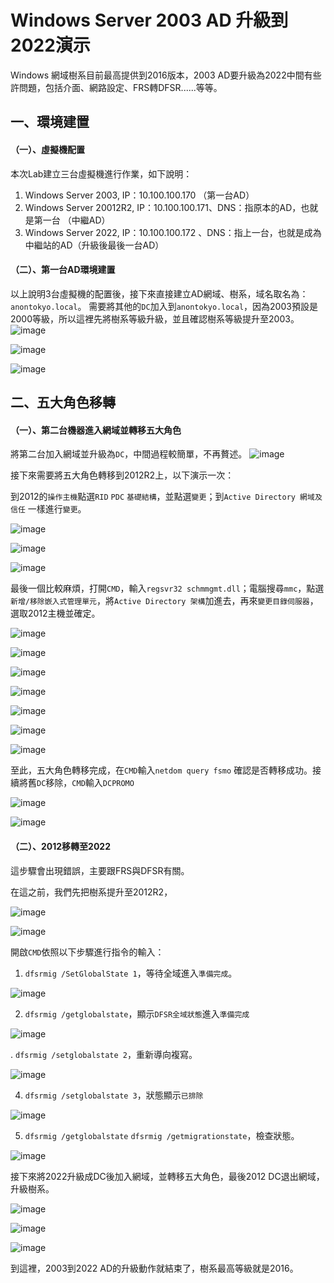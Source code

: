 # Windows Server 2003 AD 升級到 2022演示

Windows 網域樹系目前最高提供到2016版本，2003 AD要升級為2022中間有些許問題，包括介面、網路設定、FRS轉DFSR......等等。

## 一、環境建置

#### （一）、虛擬機配置

本次Lab建立三台虛擬機進行作業，如下說明：
1. Windows Server 2003, IP：10.100.100.170 （第一台AD）
2. Windows Server 20012R2, IP：10.100.100.171、DNS：指原本的AD，也就是第一台 （中繼AD）
3. Windows Server 2022, IP：10.100.100.172 、DNS：指上一台，也就是成為中繼站的AD（升級後最後一台AD）


#### （二）、第一台AD環境建置

以上說明3台虛擬機的配置後，接下來直接建立AD網域、樹系，域名取名為：`anontokyo.local`。
需要將其他的`DC`加入到`anontokyo.local`，因為2003預設是2000等級，所以這裡先將樹系等級升級，並且確認樹系等級提升至2003。
![image](https://github.com/Janalexei9/WINSRV_2003_AD_update_to_2022/assets/155059505/6e710d79-bd8f-4409-b265-e7b890085ddb)

![image](https://github.com/Janalexei9/WINSRV_2003_AD_update_to_2022/assets/155059505/70e39122-48ab-4035-9865-ec21df844088)

![image](https://github.com/Janalexei9/WINSRV_2003_AD_update_to_2022/assets/155059505/dc16b931-50f6-493b-a22e-004c9027a46f)


## 二、五大角色移轉

#### （一）、第二台機器進入網域並轉移五大角色

將第二台加入網域並升級為`DC`，中間過程較簡單，不再贅述。
![image](https://github.com/Janalexei9/WINSRV_2003_AD_update_to_2022/assets/155059505/fd1cf01b-b6ae-4753-80f9-ab5525e71cf4)

接下來需要將五大角色轉移到2012R2上，以下演示一次：

到2012的`操作主機`點選`RID` `PDC` `基礎結構`，並點選`變更`；到`Active Directory 網域及信任` 一樣進行`變更`。

![image](https://github.com/Janalexei9/WINSRV_2003_AD_update_to_2022/assets/155059505/90d87bb2-9031-40ae-8fc1-0dd0fc8b7ab6)

![image](https://github.com/Janalexei9/WINSRV_2003_AD_update_to_2022/assets/155059505/3ea0d990-1c77-41ca-a1a0-e4095746111b)

![image](https://github.com/Janalexei9/WINSRV_2003_AD_update_to_2022/assets/155059505/3bafaf14-3d29-4c20-825b-644809c4444f)

最後一個比較麻煩，打開`CMD`，輸入`regsvr32 schmmgmt.dll`；電腦搜尋`mmc`，點選`新增/移除嵌入式管理單元`，將`Active Directory 架構`加進去，再來`變更目錄伺服器`，選取2012主機並確定。

![image](https://github.com/Janalexei9/WINSRV_2003_AD_update_to_2022/assets/155059505/0f3b7637-fb99-4524-ba54-d5febbbeb1db)

![image](https://github.com/Janalexei9/WINSRV_2003_AD_update_to_2022/assets/155059505/636dfcf2-7bfc-41ce-9f60-eb95794139fd)

![image](https://github.com/Janalexei9/WINSRV_2003_AD_update_to_2022/assets/155059505/3530d1f1-6b2d-4473-9136-301e03bb760a)

![image](https://github.com/Janalexei9/WINSRV_2003_AD_update_to_2022/assets/155059505/42127a5f-f56f-431f-9166-b7748e1b8a8b)

![image](https://github.com/Janalexei9/WINSRV_2003_AD_update_to_2022/assets/155059505/1633506e-9088-4153-88f6-c11cfb3207ec)

![image](https://github.com/Janalexei9/WINSRV_2003_AD_update_to_2022/assets/155059505/0bb7d6b2-420c-4695-8bff-3cded116813b)

![image](https://github.com/Janalexei9/WINSRV_2003_AD_update_to_2022/assets/155059505/3259bda6-4ffe-4d45-9288-85d0f7c9ab7f)

至此，五大角色轉移完成，在`CMD`輸入`netdom query fsmo` 確認是否轉移成功。接續將舊`DC`移除，`CMD`輸入`DCPROMO`

![image](https://github.com/Janalexei9/WINSRV_2003_AD_update_to_2022/assets/155059505/c1271a19-90bf-4941-b001-b7b17c8dea19)

![image](https://github.com/Janalexei9/WINSRV_2003_AD_update_to_2022/assets/155059505/ae62af99-ab3e-47c8-b0a6-8bd5f9ea5055)


#### （二）、2012移轉至2022

這步驟會出現錯誤，主要跟FRS與DFSR有關。

在這之前，我們先把樹系提升至2012R2，

![image](https://github.com/Janalexei9/WINSRV_2003_AD_update_to_2022/assets/155059505/7982859b-bdc0-47ee-a70f-f944e4ad5d08)

![image](https://github.com/Janalexei9/WINSRV_2003_AD_update_to_2022/assets/155059505/cb6f467f-0ca6-40e7-acbd-811ca76af294)

開啟`CMD`依照以下步驟進行指令的輸入：

1. `dfsrmig /SetGlobalState 1`，等待全域進入`準備完成`。

![image](https://github.com/Janalexei9/WINSRV_2003_AD_update_to_2022/assets/155059505/c92b0e77-29dd-4483-b49c-4a363f1a553b)

2. `dfsrmig /getglobalstate`，顯示`DFSR全域狀態`進入`準備完成`

![image](https://github.com/Janalexei9/WINSRV_2003_AD_update_to_2022/assets/155059505/5a9c8c30-363e-4c47-8e89-be7c3c82b2ae)

. `dfsrmig /setglobalstate 2`，重新導向複寫。
   
![image](https://github.com/Janalexei9/WINSRV_2003_AD_update_to_2022/assets/155059505/75964214-edaf-4623-9bb6-0ceab732062d)

4. `dfsrmig /setglobalstate 3`，狀態顯示`已排除`
   
![image](https://github.com/Janalexei9/WINSRV_2003_AD_update_to_2022/assets/155059505/ad814ec9-1ed1-4f57-9610-66dde4812b54)

5. `dfsrmig /getglobalstate` `dfsrmig /getmigrationstate`，檢查狀態。
   
![image](https://github.com/Janalexei9/WINSRV_2003_AD_update_to_2022/assets/155059505/002f61ac-407f-429c-a87c-3fbacc10be8c)

接下來將2022升級成DC後加入網域，並轉移五大角色，最後2012 DC退出網域，升級樹系。

![image](https://github.com/Janalexei9/WINSRV_2003_AD_update_to_2022/assets/155059505/1bf06321-bbac-4c42-86f4-4c4eaa1ecb77)

![image](https://github.com/Janalexei9/WINSRV_2003_AD_update_to_2022/assets/155059505/ebb244f8-b305-47b3-8ec4-6c14977a5110)

![image](https://github.com/Janalexei9/WINSRV_2003_AD_update_to_2022/assets/155059505/283a9bf6-f22d-44a4-afe7-c1e085da1d60)


到這裡，2003到2022 AD的升級動作就結束了，樹系最高等級就是2016。
